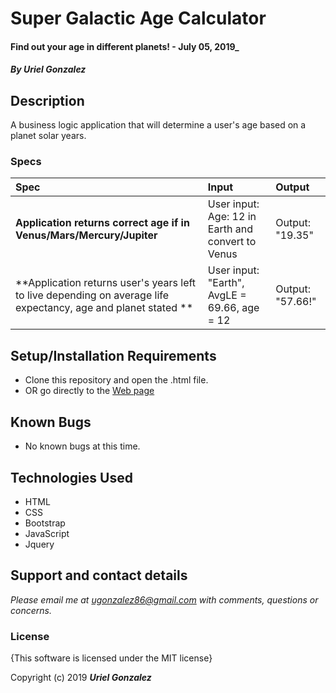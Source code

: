 # Super Galactic Age Calculator

#### Find out your age in different planets! - July 05, 2019_

#### _By **Uriel Gonzalez**_

## Description

A business logic application that will determine a user's age based on a planet solar years.

### Specs
| Spec | Input | Output |
| :-------------     | :------------- | :------------- |
| **Application returns correct age if in Venus/Mars/Mercury/Jupiter** | User input: Age: 12 in Earth and convert to Venus | Output: "19.35" |
| **Application returns user's years left to live depending on average life expectancy, age and planet stated ** | User input: "Earth", AvgLE = 69.66, age = 12 | Output: "57.66!" |

## Setup/Installation Requirements

* Clone this repository and open the .html file.
* OR go directly to the [Web page](https://github.com/Ugonz86/SGAC)

## Known Bugs
* No known bugs at this time.

## Technologies Used
* HTML
* CSS
* Bootstrap
* JavaScript
* Jquery

## Support and contact details

_Please email me at ugonzalez86@gmail.com with comments, questions or concerns._

### License

{This software is licensed under the MIT license}

Copyright (c) 2019 **_Uriel Gonzalez_**
